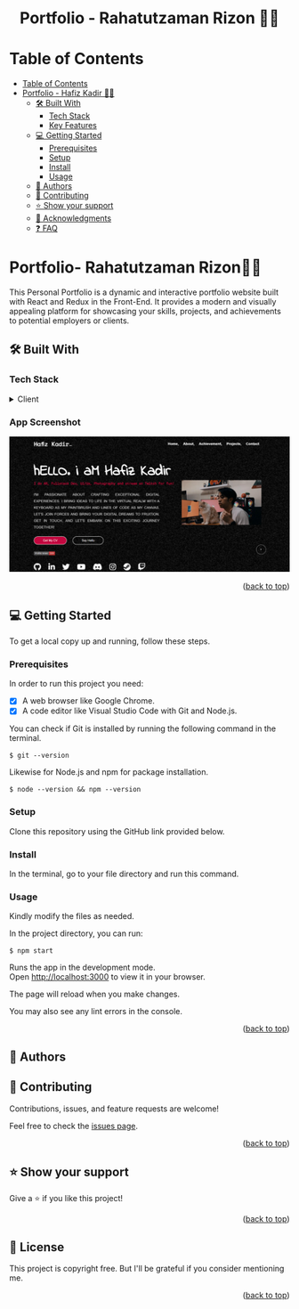 <a name="readme-top"></a>

<h1 align='center'> Portfolio - Rahatutzaman Rizon 🤟🏻 </h1>


# Table of Contents

- [Table of Contents](#-table-of-contents)
- [ Portfolio - Hafiz Kadir 🤟🏻](#-about-project-)
  - [🛠 Built With ](#-built-with-)
    - [Tech Stack ](#tech-stack-)
    - [Key Features ](#key-features-)
  - [💻 Getting Started ](#-getting-started-)
    - [Prerequisites](#prerequisites)
    - [Setup](#setup)
    - [Install](#install)
    - [Usage](#usage)
  - [👥 Authors ](#-authors-)
  - [🤝 Contributing ](#-contributing-)
  - [⭐️ Show your support ](#️-show-your-support-)
  - [🙏 Acknowledgments ](#-acknowledgments-)
  - [❓ FAQ ](#-faq-)

<!-- PROJECT DESCRIPTION -->

# Portfolio- Rahatutzaman Rizon🤟🏻 <a name="about-project"></a>

This Personal Portfolio is a dynamic and interactive portfolio website built with React and Redux in the Front-End. It provides a modern and visually appealing platform for showcasing your skills, projects, and achievements to potential employers or clients.

## 🛠 Built With <a name="built-with"></a>

### Tech Stack <a name="tech-stack"></a>


<details>
  <summary>Client</summary>
  <ul>
    <li><a href="https://reactjs.org/">React.js</a></li>
  </ul>
</details>

### App Screenshot
![screenshot](https://github.com/itsFiz/react-portfolio/blob/master/reactportfolio.png?raw=true)


<p align="right">(<a href="#readme-top">back to top</a>)</p>

<!-- GETTING STARTED -->

## 💻 Getting Started <a name="getting-started"></a>


To get a local copy up and running, follow these steps.

### Prerequisites

In order to run this project you need:
- [x] A web browser like Google Chrome.
- [x] A code editor like Visual Studio Code with Git and Node.js.

You can check if Git is installed by running the following command in the terminal.
```
$ git --version
```

Likewise for Node.js and npm for package installation.
```
$ node --version && npm --version
```
### Setup

Clone this repository using the GitHub link provided below.


### Install

In the terminal, go to your file directory and run this command.





### Usage

Kindly modify the files as needed.

In the project directory, you can run:
```
$ npm start
```
Runs the app in the development mode.\
Open [http://localhost:3000](http://localhost:3000) to view it in your browser.

The page will reload when you make changes.

You may also see any lint errors in the console.


<p align="right">(<a href="#readme-top">back to top</a>)</p>

<!-- AUTHORS -->

## 👥 Authors <a name="authors"></a>







## 🤝 Contributing <a name="contributing"></a>

Contributions, issues, and feature requests are welcome!

Feel free to check the [issues page](../../issues/).

<p align="right">(<a href="#readme-top">back to top</a>)</p>



## ⭐️ Show your support <a name="support"></a>


Give a ⭐️ if you like this project!

<p align="right">(<a href="#readme-top">back to top</a>)</p>


## 📝 License <a name="license"></a>

This project is copyright free. But I'll be grateful if you consider mentioning me.

<p align="right">(<a href="#readme-top">back to top</a>)</p>


